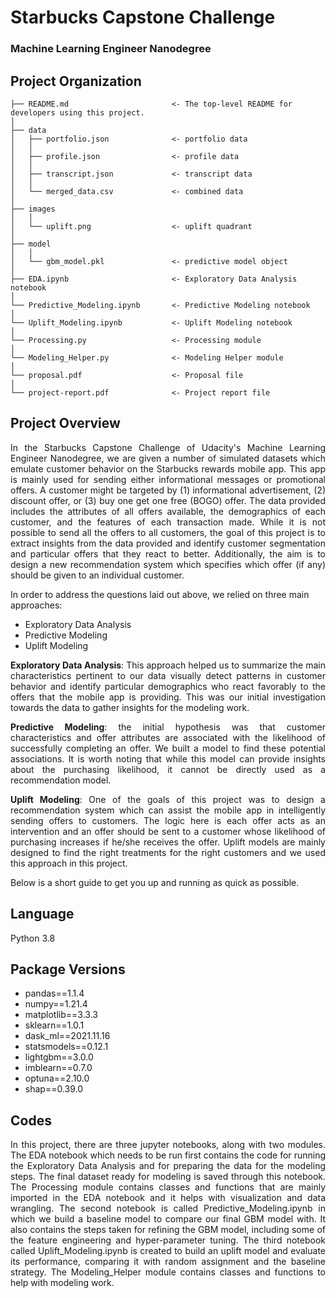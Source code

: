 # Starbucks Capstone Challenge
### Machine Learning Engineer Nanodegree
## Project Organization

    ├── README.md                       <- The top-level README for developers using this project.
    │
    ├── data
    │   ├── portfolio.json              <- portfolio data
    │   │
    │   ├── profile.json                <- profile data
    │   │
    │   ├── transcript.json             <- transcript data
    │   │
    │   └── merged_data.csv             <- combined data
    │
    ├── images
    │   │
    │   └── uplift.png                  <- uplift quadrant                                  
    │
    ├── model
    │   │
    │   └── gbm_model.pkl               <- predictive model object
    │
    ├── EDA.ipynb                       <- Exploratory Data Analysis notebook
    │
    └── Predictive_Modeling.ipynb       <- Predictive Modeling notebook
    │
    └── Uplift_Modeling.ipynb           <- Uplift Modeling notebook
    │
    └── Processing.py                   <- Processing module
    │
    └── Modeling_Helper.py              <- Modeling Helper module 
    │
    └── proposal.pdf                    <- Proposal file
    │
    └── project-report.pdf              <- Project report file

## Project Overview
<p align="justify"> In the Starbucks Capstone Challenge of Udacity's Machine Learning Engineer Nanodegree, we are given a number of simulated datasets which emulate customer behavior on the Starbucks rewards mobile app. This app is mainly used for sending either informational messages or promotional offers. A customer might be targeted by (1) informational advertisement, (2) discount offer, or (3) buy one get one free (BOGO) offer. The data provided includes the attributes of all offers available, the demographics of each customer, and the features of each transaction made. While it is not possible to send all the offers to all customers, the goal of this project is to extract insights from the data provided and identify customer segmentation and particular offers that they react to better. Additionally, the aim is to design a new recommendation system which specifies which offer (if any) should be given to an individual customer. </p>

In order to address the questions laid out above, we relied on three main approaches: 
- Exploratory Data Analysis 
- Predictive Modeling 
- Uplift Modeling

<p align="justify"> <b>Exploratory Data Analysis</b>: This approach helped us to summarize the main characteristics pertinent to our data visually detect patterns in customer behavior and identify particular demographics who react favorably to the offers that the mobile app is providing. This was our initial investigation towards the data to gather insights for the modeling work. </p>

<p align="justify"> <b>Predictive Modeling</b>: the initial hypothesis was that customer characteristics and offer attributes are associated with the likelihood of successfully completing an offer. We built a model to find these potential associations. It is worth noting that while this model can provide insights about the purchasing likelihood, it cannot be directly used as a recommendation model. </p>

<p align="justify"> <b>Uplift Modeling</b>: One of the goals of this project was to design a recommendation system which can assist the mobile app in intelligently sending offers to customers. The logic here is each offer acts as an intervention and an offer should be sent to a customer whose likelihood of purchasing increases if he/she receives the offer. Uplift models are  mainly designed to find the right treatments for the right customers and we  used this approach in this project. </p>

Below is a short guide to get you up and running as quick as possible.

## Language

Python 3.8

## Package Versions

- pandas==1.1.4
- numpy==1.21.4
- matplotlib==3.3.3
- sklearn==1.0.1
- dask_ml==2021.11.16
- statsmodels==0.12.1
- lightgbm==3.0.0 
- imblearn==0.7.0
- optuna==2.10.0
- shap==0.39.0

## Codes
<p align="justify"> In this project, there are three jupyter notebooks, along with two modules. The EDA notebook which needs to be run first contains the code for running the Exploratory Data Analysis and for preparing the data for the modeling steps. The final dataset ready for modeling is saved through this notebook. The Processing module contains classes and functions that are mainly imported in the EDA notebook and it helps with visualization and data wrangling. The second notebook is called Predictive_Modeling.ipynb in which we build a baseline model to compare our final GBM model with. It also contains the steps taken for refining the GBM model, including some of the feature engineering and hyper-parameter tuning. The third notebook called Uplift_Modeling.ipynb is created to build an uplift model and evaluate its performance, comparing it with random assignment and the baseline strategy. The Modeling_Helper module contains classes and functions to help with modeling work. </p>
